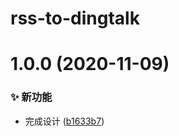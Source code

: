 # rss-to-dingtalk

# 1.0.0 (2020-11-09)


### ✨ 新功能

* 完成设计 ([b1633b7](https://github.com/CaoMeiYouRen/rss-to-dingtalk/commit/b1633b7))
